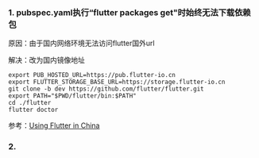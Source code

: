 ### 1. pubspec.yaml执行“flutter packages get"时始终无法下载依赖包

原因：由于国内网络环境无法访问flutter国外url

解决：改为国内镜像地址<br>

	export PUB_HOSTED_URL=https://pub.flutter-io.cn
	export FLUTTER_STORAGE_BASE_URL=https://storage.flutter-io.cn
	git clone -b dev https://github.com/flutter/flutter.git
	export PATH="$PWD/flutter/bin:$PATH"
	cd ./flutter
	flutter doctor

参考：[Using Flutter in China](https://github.com/flutter/flutter/wiki/Using-Flutter-in-China)

### 2.
